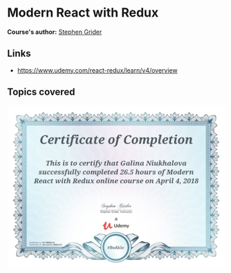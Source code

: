 # Modern React with Redux

**Course's author:** [Stephen Grider](https://twitter.com/ste_grider)

## Links
- https://www.udemy.com/react-redux/learn/v4/overview

## Topics covered


![certificate](https://github.com/galina-niukhalova/udemy-modern-react-with-redux/blob/master/certificate.jpg)
